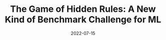 ---
title: "The Game of Hidden Rules: A New Kind of Benchmark Challenge for ML"
collection: publications
permalink: /publication/2022-07-15-the-game-of-hidden-rules
excerpt: 'In this paper, we propose a new kind of challenge for Machine learning systems.'
authors: "Eric Pulick, Shubham Kumar Bharti, Yiding Chen, Yonatan Mintz, Paul Kantor, Vicki M. Bier"
shortvenue: ""
date: 2022-07-15
published: "notpublished"
paperurl: 'https://arxiv.org/abs/2207.10218'
bibfile: 'the-game-of-hidden-rules.bib'
---